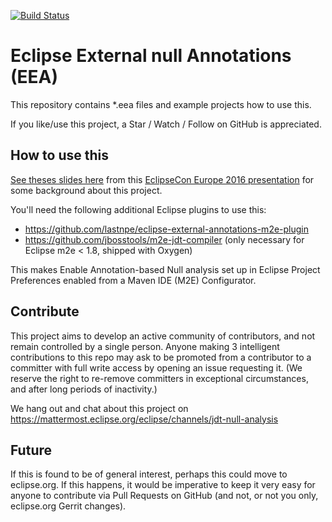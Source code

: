 [![Build Status](https://travis-ci.org/lastnpe/eclipse-null-eea-augments.svg)](https://travis-ci.org/lastnpe/eclipse-null-eea-augments)

# Eclipse External null Annotations (EEA)

This repository contains *.eea files and example projects how to use this.

If you like/use this project, a Star / Watch / Follow on GitHub is appreciated.


## How to use this

[See theses slides here](http://www.slideshare.net/mikervorburger/the-end-of-the-world-as-we-know-it-aka-your-last-nullpointerexception-1b-bugs) from this [EclipseCon Europe 2016 presentation](https://www.eclipsecon.org/europe2016/session/end-world-we-know-it-aka-your-last-nullpointerexception-1b-bugs) for some background about this project.

You'll need the following additional Eclipse plugins to use this:

* https://github.com/lastnpe/eclipse-external-annotations-m2e-plugin
* https://github.com/jbosstools/m2e-jdt-compiler (only necessary for Eclipse m2e < 1.8, shipped with Oxygen)

This makes Enable Annotation-based Null analysis set up in Eclipse Project Preferences enabled from a Maven IDE (M2E) Configurator.



## Contribute

This project aims to develop an active community of contributors, and not remain controlled by a single person.  Anyone making 3 intelligent contributions to this repo may ask to be promoted from a contributor to a committer with full write access by opening an issue requesting it.  (We reserve the right to re-remove committers in exceptional circumstances, and after long periods of inactivity.)

We hang out and chat about this project on https://mattermost.eclipse.org/eclipse/channels/jdt-null-analysis


## Future

If this is found to be of general interest, perhaps this could move to eclipse.org.  If this happens, it would be imperative to keep it very easy for anyone to contribute via Pull Requests on GitHub (and not, or not you only, eclipse.org Gerrit changes).
